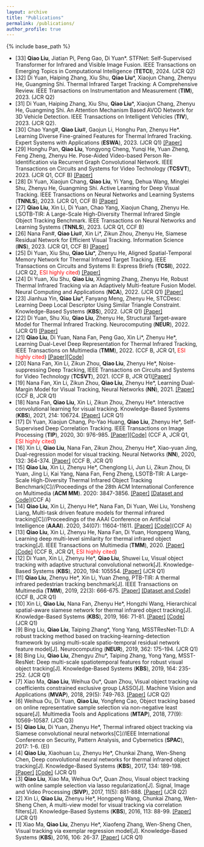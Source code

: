 ```yaml
---
layout: archive
title: "Publications"
permalink: /publications/
author_profile: true
---
```


{% include base_path %}
* [33] **Qiao Liu**, Jiatian Pi, Peng Gao, Di Yuan*. STFNet: Self-Supervised Transformer for Infrared and Visible Image Fusion. IEEE Transactions on Emerging Topics in Computational Intelligence (**TETCI**), 2024. (JCR Q2)
* [32] Di Yuan, Haiping Zhang, Xiu Shu,  **Qiao Liu**\*, Xiaojun Chang, Zhenyu He, Guangming Shi. Thermal Infrared Target Tracking: A Comprehensive Review. IEEE Transactions on Instrumentation and Measurement (**TIM**), 2023. (JCR Q2)
* [31] Di Yuan, Haiping Zhang, Xiu Shu, **Qiao Liu**\*, Xiaojun Chang, Zhenyu He, Guangming Shi. An Attention Mechanism Based AVOD Network for 3D Vehicle Detection. IEEE Transactions on Intelligent Vehicles (**TIV**), 2023. (JCR Q2).
* [30] Chao Yang\#, **Qiao Liu**\#, Gaojun Li, Honghu Pan, Zhenyu He*. Learning Diverse Fine-grained Features for Thermal Infrared Tracking. Expert Systems with Applications (**ESWA**), 2023. (JCR Q1) [[Paper]](https://papers.ssrn.com/sol3/papers.cfm?abstract_id=4429466)
* [29] Honghu Pan, **Qiao Liu**, Yongyong Cheng, Yunqi He, Yuan Zheng, Feng Zheng, Zhenyu He. Pose-Aided Video-based Person Re-Identification via Recurrent Graph Convolutional Network. IEEE Transactions on Circuits and Systems for Video Technology (**TCSVT**), 2023. (JCR Q1, CCF B) [[Paper]](https://arxiv.org/abs/2209.11582)
* [28] Di Yuan, Xiaojun Chang, **Qiao Liu**, Yi Yang, Dehua Wang, Minglei Shu, Zhenyu He, Guangming Shi. Active Learning for Deep Visual Tracking. IEEE Transactions on Neural Networks and Learning Systems (**TNNLS**), 2023. (JCR Q1, CCF B) [[Paper]](https://www.researchgate.net/publication/355664445_Active_Learning_for_Deep_Visual_Tracking)
* [27] **Qiao Liu**, Xin Li, Di Yuan, Chao Yang, Xiaojun Chang, Zhenyu He. LSOTB-TIR: A Large-Scale High-Diversity Thermal Infrared Single Object Tracking Benchmark. IEEE Transactions on Neural Networks and Learning Systems (**TNNLS**), 2023. (JCR Q1, CCF B)
* [26] Nana Fan\#, **Qiao Liu**\#, Xin Li*, Zikun Zhou, Zhenyu He, Siamese Residual Network for Efficient Visual Tracking. Information Science (**INS**), 2023. (JCR Q1, CCF B) [[Paper]](https://www.sciencedirect.com/science/article/pii/S0020025522015778?dgcid=coauthor)
* [25] Di Yuan, Xiu Shu, **Qiao Liu**\*, Zhenyu He, Aligned Spatial-Temporal Memory Network for Thermal Infrared Target Tracking. IEEE Transactions on Circuits and Systems II: Express Briefs (**TCSII**), 2022. (JCR Q2, <font color=red>ESI highly cited</font>) [[Paper]](https://www.researchgate.net/publication/365727905_Aligned_Spatial-Temporal_Memory_Network_for_Thermal_Infrared_Target_Tracking)
* [24] Di Yuan, Xiu Shu, **Qiao Liu**, Xingming Zhang, Zhenyu He, Robust Thermal Infrared Tracking via an Adaptively Multi-feature Fusion Model. Neural Computing and Applications (**NCA**), 2022. (JCR Q1) [[Paper]](https://www.researchgate.net/publication/364318986_Robust_thermal_infrared_tracking_via_an_adaptively_multi-feature_fusion_model)
* [23] Jianhua Yin, **Qiao Liu**\*, Fanyang Meng, Zhenyu He, STCDesc: Learning Deep Local Descriptor Using Similar Triangle Constraint. Knowledge-Based Systems (**KBS**), 2022. (JCR Q1)  [[Paper]](https://www.sciencedirect.com/science/article/abs/pii/S0950705122003768?via%3Dihub)
* [22] Di Yuan, Shu Xiu, **Qiao Liu**, Zhenyu He, Structural Target-aware Model for Thermal Infrared Tracking. Neurocomputing (**NEUR**), 2022. (JCR Q1) [[Paper]](https://www.researchgate.net/publication/359392923_Structural_target-aware_model_for_thermal_infrared_tracking)
* [21] **Qiao Liu**, Di Yuan, Nana Fan, Peng Gao, Xin Li\*, Zhenyu He\*, Learning Dual-Level Deep Representation for Thermal Infrared Tracking, IEEE Transactions on Multimedia (**TMM**), 2022. (CCF B, JCR Q1,  <font color=red>ESI highly cited</font>) [[Paper]](https://www.researchgate.net/publication/357636712_Learning_Dual-Level_Deep_Representation_for_Thermal_Infrared_Tracking)[[Code]](https://github.com/QiaoLiuHit/MMNet)
* [20] Nana Fan, Xin Li, Zikun Zhou, **Qiao Liu**, Zhenyu He*, Noise-suppressing Deep Tracking, IEEE Transactions on Circuits and Systems for Video Technology (**TCSVT**), 2021. (CCF B, JCR Q1)[[Paper]](https://ieeexplore.ieee.org/document/9458282)
* [19] Nana Fan, Xin Li, Zikun Zhou, **Qiao Liu**, Zhenyu He*, Learning Dual-Margin Model for Visual Tracking, Neural Networks (**NN**), 2021. [[Paper]](https://www.researchgate.net/publication/350957133_Learning_dual-margin_model_for_visual_tracking) (CCF B, JCR Q1)
* [18] Nana Fan, **Qiao Liu**, Xin Li, Zikun Zhou, Zhenyu He*. Interactive convolutional learning for visual tracking. Knowledge-Based Systems (**KBS**), 2021, 214: 106724. [[Paper]](https://www.researchgate.net/publication/348352903_Interactive_convolutional_learning_for_visual_tracking) (JCR Q1)
* [17] Di Yuan, Xiaojun Chang, Po-Yao Huang, **Qiao Liu**, Zhenyu He*, Self-Supervised Deep Correlation Tracking. IEEE Transactions on Image Processing (**TIP**), 2020, 30: 976-985. [[Paper]](https://www.researchgate.net/publication/346550566_Self-Supervised_Deep_Correlation_Tracking)[[Code]](https://github.com/deasonyuan/Self-SDCT) (CCF A, JCR Q1, <font color=red>ESI highly cited</font>)
* [16] Xin Li, **Qiao Liu**, Nana Fan, Zikun Zhou, Zhenyu He*, Xiao-yuan Jing, Dual-regression model for visual tracking. Neural Networks (**NN**), 2020, 132: 364-374. [[Paper]](https://www.researchgate.net/publication/344533021_Dual-regression_model_for_visual_tracking) (CCF B, JCR Q1)
* [15] **Qiao Liu**, Xin Li, Zhenyu He*, Chenglong Li, Jun Li, Zikun Zhou, Di Yuan, Jing Li, Kai Yang, Nana Fan, Feng Zheng, LSOTB-TIR: A Large-Scale High-Diversity Thermal Infrared Object Tracking Benchmark[C]//Proceedings of the 28th ACM International Conference on Multimedia (**ACM MM**). 2020: 3847-3856. [[Paper]](https://www.researchgate.net/publication/343384216_LSOTB-TIR_A_Large-Scale_High-Diversity_Thermal_Infrared_Object_Tracking_Benchmark) [[Dataset and Code]](https://github.com/QiaoLiuHit/LSOTB-TIR)(CCF A)
* [14] **Qiao Liu**, Xin Li, Zhenyu He*, Nana Fan, Di Yuan, Wei Liu, Yonsheng Liang, Multi-task driven feature models for thermal infrared tracking[C]//Proceedings of the AAAI Conference on Artificial Intelligence (**AAAI**). 2020, 34(07): 11604-11611. [[Paper]](https://www.researchgate.net/publication/342537603_Multi-Task_Driven_Feature_Models_for_Thermal_Infrared_Tracking) [[Code]](https://github.com/QiaoLiuHit/MMNet)(CCF A)
* [13] **Qiao Liu**, Xin Li, Zhenyu He, Nana Fan, Di Yuan, Hongpeng Wang, Learning deep multi-level similarity for thermal infrared object tracking[J]. IEEE Transactions on Multimedia (**TMM**), 2020. [[Paper]](https://www.researchgate.net/publication/342859300_Learning_Deep_Multi-Level_Similarity_for_Thermal_Infrared_Object_Tracking) [[Code]](https://github.com/QiaoLiuHit/MLSSNet) (CCF B, JCR Q1, <font color=red>ESI highly cited</font>)
* [12] Di Yuan, Xin Li, Zhenyu He*, **Qiao Liu**, Shuwei Lu, Visual object tracking with adaptive structural convolutional network[J]. Knowledge-Based Systems (**KBS**), 2020, 194: 105554. [[Paper]](https://www.researchgate.net/publication/338810837_Visual_object_tracking_with_adaptive_structural_convolutional_network) (JCR Q1)
* [11] **Qiao Liu**, Zhenyu He*, Xin Li, Yuan Zheng, PTB-TIR: A thermal infrared pedestrian tracking benchmark[J]. IEEE Transactions on Multimedia (**TMM**), 2019, 22(3): 666-675. [[Paper]](https://www.researchgate.net/publication/335180291_PTB-TIR_A_Thermal_Infrared_Pedestrian_Tracking_Benchmark) [[Dataset and Code]](https://github.com/QiaoLiuHit/PTB-TIR_Evaluation_toolkit) (CCF B, JCR Q1)
* [10] Xin Li, **Qiao Liu**, Nana Fan, Zhenyu He*, Hongzhi Wang, Hierarchical spatial-aware siamese network for thermal infrared object tracking[J]. Knowledge-Based Systems (**KBS**), 2019, 166: 71-81. [[Paper]](https://www.researchgate.net/publication/329872126_Hierarchical_Spatial-aware_Siamese_Network_for_Thermal_Infrared_Object_Tracking)  [[Code]](https://github.com/QiaoLiuHit/HSSNet) (JCR Q1)
* [9] Bing Liu, **Qiao Liu**, Taiping Zhang*, Yong Yang, MSSTResNet-TLD: A robust tracking method based on tracking-learning-detection framework by using multi-scale spatio-temporal residual network feature model[J]. Neurocomputing (**NEUR**), 2019, 362: 175-194. (JCR Q1)
* [8] Bing Liu, **Qiao Liu**, Zhengyu Zhu*, Taiping Zhang, Yong Yang, MSST-ResNet: Deep multi-scale spatiotemporal features for robust visual object tracking[J]. Knowledge-Based Systems (**KBS**), 2019, 164: 235-252. (JCR Q1)
* [7] Xiao Ma, **Qiao Liu**, Weihua Ou*, Quan Zhou, Visual object tracking via coefficients constrained exclusive group LASSO[J]. Machine Vision and Applications (**MVAP**), 2018, 29(5): 749-763. [[Paper]](https://www.researchgate.net/publication/324843227_Visual_object_tracking_via_coefficients_constrained_exclusive_group_LASSO) (JCR Q2)
* [6] Weihua Ou, Di Yuan, **Qiao Liu**, Yongfeng Cao, Object tracking based on online representative sample selection via non-negative least square[J]. Multimedia Tools and Applications (**MTAP**), 2018, 77(9): 10569-10587. (JCR Q3)
* [5] **Qiao Liu**, Di Yuan, Zhenyu He*, Thermal infrared object tracking via Siamese convolutional neural networks[C]//IEEE International Conference on Security, Pattern Analysis, and Cybernetics (**SPAC**), 2017: 1-6. (EI)
* [4] **Qiao Liu**, Xiaohuan Lu, Zhenyu He*, Chunkai Zhang, Wen-Sheng Chen, Deep convolutional neural networks for thermal infrared object tracking[J]. Knowledge-Based Systems (**KBS**), 2017, 134: 189-198. [[Paper]](https://www.researchgate.net/publication/318714772_Deep_Convolutional_Neural_Networks_for_Thermal_Infrared_Object_Tracking) [[Code]](https://github.com/QiaoLiuHit/MCFTS) (JCR Q1)
* [3] **Qiao Liu**, Xiao Ma, Weihua Ou*, Quan Zhou, Visual object tracking with online sample selection via lasso regularization[J]. Signal, Image and Video Processing (**SIVP**), 2017, 11(5): 881-888. [[Paper]](https://www.researchgate.net/publication/312257258_Visual_object_tracking_with_online_sample_selection_via_lasso_regularization) (JCR Q2)
* [2] Xin Li, **Qiao Liu**, Zhenyu He*, Hongpeng Wang, Chunkai Zhang, Wen-Sheng Chen, A multi-view model for visual tracking via correlation filters[J]. Knowledge-Based Systems (**KBS**), 2016, 113: 88-99. [[Paper]](https://www.researchgate.net/publication/308343670_A_multi-view_model_for_visual_tracking_via_correlation_filters) (JCR Q1)
* [1] Xiao Ma, **Qiao Liu**, Zhenyu He*, Xiaofeng Zhang, Wen-Sheng Chen, Visual tracking via exemplar regression model[J]. Knowledge-Based Systems (**KBS**), 2016, 106: 26-37. [[Paper]](https://www.researchgate.net/publication/303462415_Visual_Tracking_via_Exemplar_Regression_Model) (JCR Q1)
